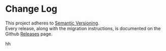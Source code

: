# Change Log

This project adheres to [Semantic Versioning](https://semver.org/).  
Every release, along with the migration instructions, is documented on the Github [Releases](https://github.com/reduxjs/redux/releases) page.


hh
